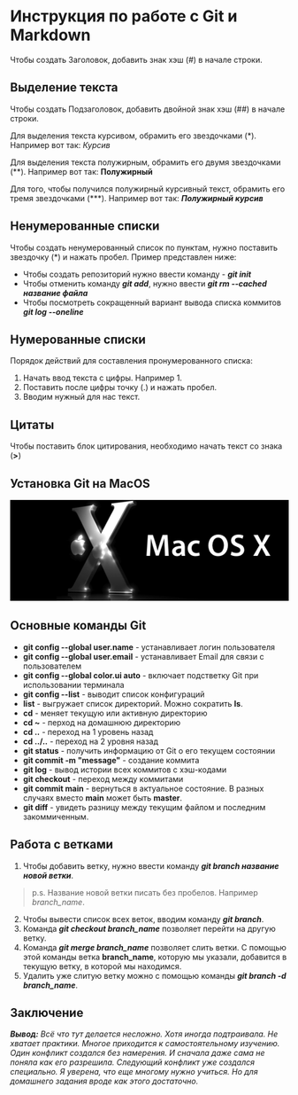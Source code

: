 # Инструкция по работе с Git и Markdown

Чтобы создать Заголовок, добавить знак хэш (#) в начале строки.

## Выделение текста

Чтобы создать Подзаголовок, добавить двойной знак хэш (##) в начале строки.

Для выделения текста курсивом, обрамить его звездочками (*). Например вот так: *Курсив*

Для выделения текста полужирным, обрамить его двумя звездочками (**). Например вот так: **Полужирный**

Для того, чтобы получился полужирный курсивный текст, обрамить его тремя звездочками (***). Например вот так: ***Полужирный курсив***

## Ненумерованные списки

Чтобы создать ненумерованный список по пунктам, нужно поставить звездочку (*) и нажать пробел. Пример представлен ниже:

* Чтобы создать репозиторий нужно ввести команду - ***git init***
* Чтобы отменить команду ***git add***, нужно ввести  ***git rm --cached название файла***
* Чтобы посмотреть сокращенный вариант вывода списка коммитов ***git log --oneline***

## Нумерованные списки

Порядок действий для составления пронумерованного списка:

1. Начать ввод текста с цифры. Например 1.
2. Поставить после цифры точку (.) и нажать пробел.
3. Вводим нужный для нас текст.

## Цитаты

Чтобы поставить блок цитирования, необходимо начать текст со знака (__>__)

## Установка Git на MacOS

![Mac OS](apple-mac-os-x-10.png)

## Основные команды Git

* __git config --global user.name__ - устанавливает логин пользователя
* __git config --global user.email__ - устанавливает Email для связи с пользователем
* __git config --global color.ui auto__ - включает подстветку Git при использовании терминала
* __git config --list__ - выводит список конфигураций
* __list__ - выгружает список директорий. Можно сократить __ls__.
* __cd__ - меняет текущую или активную директорию
* __cd ~__ - перход на домашнюю директорию
* __cd ..__ - переход на 1 уровень назад
* __cd ../..__ -  переход на 2 уровня назад
* __git status__ - получить информацию от Git о его текущем состоянии
* __git commit -m "message"__ - создание коммита
* __git log__ - вывод истории всех коммитов с хэш-кодами
* __git checkout__ - переход между коммитами
* __git commit main__ - вернуться в актуальное состояние. В разных случаях вместо __main__ может быть __master__.
* __git diff__ - увидеть разницу между текущим файлом и последним закоммиченным.


## Работа с ветками

1. Чтобы добавить ветку, нужно ввести команду ***git branch название новой ветки***.

> p.s. Название новой ветки писать без пробелов. Например *branch_name*.

2. Чтобы вывести список всех веток, вводим команду ***git branch***.
3. Команда ***git checkout branch_name*** позволяет перейти на другую ветку.
4. Команда _**git merge branch_name**_ позволяет слить ветки.
С помощью этой команды ветка **branch_name**, которую мы указали, добавится в текущую ветку, в которой мы находимся.
5. Удалить уже слитую ветку можно с помощью команды _**git branch -d branch_name**_.

## Заключение

_**Вывод:**_ *Всё что тут делается несложно. Хотя иногда подтраивала. Не хватает практики. Многое приходится к самостоятельному изучению. Один конфликт создался без намерения. И сначала даже сама не поняла как его разрешила. Следующий конфликт уже создался специально. Я уверена, что еще многому нужно учиться. Но для домашнего задания вроде как этого достаточно.*
